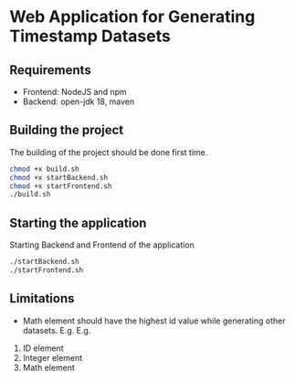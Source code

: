 # Web Application for Generating Timestamp Datasets

## Requirements 

- Frontend: NodeJS and npm 
- Backend: open-jdk 18, maven

## Building the project
The building of the project should be done first time.
```sh
chmod +x build.sh
chmod +x startBackend.sh
chmod +x startFrontend.sh
./build.sh
```

## Starting the application
Starting Backend and Frontend of the application
```sh
./startBackend.sh
./startFrontend.sh
```
## Limitations
 - Math element should have the highest id value while generating other datasets. E.g. 
E.g. 
1. ID element
2. Integer element
3. Math element

